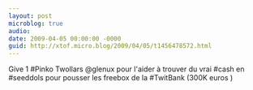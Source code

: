 ```yaml
---
layout: post
microblog: true
audio: 
date: 2009-04-05 00:00:00 -0000
guid: http://xtof.micro.blog/2009/04/05/t1456478572.html
---
```

Give 1 #Pinko Twollars @glenux pour l'aider à trouver du vrai #cash en #seeddols pour pousser les freebox de la #TwitBank (300K euros )
